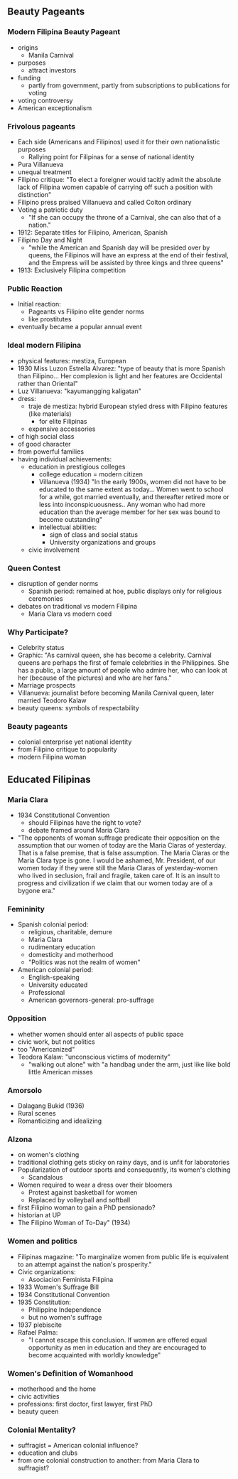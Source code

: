 ## Beauty Pageants
### Modern Filipina Beauty Pageant
- origins
	- Manila Carnival
- purposes
	- attract investors
- funding
	- partly from government, partly from subscriptions to publications for voting
- voting controversy
- American exceptionalism

### Frivolous pageants
- Each side (Americans and Filipinos) used it for their own nationalistic purposes
	- Rallying point for Filipinas for a sense of national identity
- Pura Villanueva
- unequal treatment
- Filipino critique: "To elect a foreigner would tacitly admit the absolute lack of Filipina women capable of carrying off such a position with distinction"
- Filipino press praised Villanueva and called Colton ordinary
- Voting a patriotic duty
	- "If she can occupy the throne of a Carnival, she can also that of a nation."
- 1912: Separate titles for Filipino, American, Spanish
- Filipino Day and Night
	- "while the American and Spanish day will be presided over by queens, the Filipinos will have an express at the end of their festival, and the Empress will be assisted by three kings and three queens"
- 1913: Exclusively Filipina competition

### Public Reaction
- Initial reaction:
	- Pageants vs Filipino elite gender norms
	- like prostitutes
- eventually became a popular annual event

### Ideal modern Filipina
- physical features: mestiza, European
- 1930 Miss Luzon Estrella Alvarez: "type of beauty that is more Spanish than Filipino... Her complexion is light and her features are Occidental rather than Oriental"
- Luz Villanueva: "kayumangging kaligatan"
- dress:
	- traje de mestiza: hybrid European styled dress with Filipino features (like materials)
		- for elite Filipinas
	- expensive accessories
- of high social class
- of good character
- from powerful families
- having individual achievements:
	- education in prestigious colleges
		- college education = modern citizen
		- Villanueva (1934) "In the early 1900s, women did not have to be educated to the same extent as today... Women went to school for a while, got married eventually, and thereafter retired more or less into inconspicuousness.. Any woman who had more education than the average member for her sex was bound to become outstanding"
		- intellectual abilities:
			- sign of class and social status
			- University organizations and groups
	- civic involvement
### Queen Contest
- disruption of gender norms
	- Spanish period: remained at hoe, public displays only for religious ceremonies
- debates on traditional vs modern Filipina
	- Maria Clara vs modern coed

### Why Participate?
- Celebrity status
- Graphic: "As carnival queen, she has become a celebrity. Carnival queens are perhaps the first of female celebrities in the Philippines. She has a public, a large amount of people who admire her, who can look at her (because of the pictures) and who are her fans."
- Marriage prospects
- Villanueva: journalist before becoming Manila Carnival queen, later married Teodoro Kalaw
- beauty queens: symbols of respectability

### Beauty pageants
- colonial enterprise yet national identity
- from Filipino critique to popularity
- modern Filipina woman

## Educated Filipinas
### Maria Clara
- 1934 Constitutional Convention
	- should Filipinas have the right to vote?
	- debate framed around Maria Clara
- "The opponents of woman suffrage predicate their opposition on the assumption that our women of today are the Maria Claras of yesterday. That is a false premise, that is false assumption. The Maria Claras or the Maria Clara type is gone. I would be ashamed, Mr. President, of our women today if they were still the Maria Claras of yesterday-women who lived in seclusion, frail and fragile, taken care of. It is an insult to progress and civilization if we claim that our women today are of a bygone era."
### Femininity
- Spanish colonial period:
	- religious, charitable, demure
	- Maria Clara
	- rudimentary education
	- domesticity and motherhood
	- "Politics was not the realm of women"
- American colonial period:
	- English-speaking
	- University educated
	- Professional
	- American governors-general: pro-suffrage
### Opposition
- whether women should enter all aspects of public space
- civic work, but not politics
- too "Americanized"
- Teodora Kalaw: "unconscious victims of modernity"
	- "walking out alone" with "a handbag under the arm, just like like bold little American misses
### Amorsolo
- Dalagang Bukid (1936)
- Rural scenes
- Romanticizing and idealizing

### Alzona
- on women's clothing
- traditional clothing gets sticky on rainy days, and is unfit for laboratories
- Popularization of outdoor sports and consequently, its women's clothing
	- Scandalous
- Women required to wear a dress over their bloomers
	- Protest against basketball for women
	- Replaced by volleyball and softball
- first Filipino woman to gain a PhD pensionado?
- historian at UP
- The Filipino Woman of To-Day" (1934)

### Women and politics
- Filipinas magazine: "To marginalize women from public life is equivalent to an attempt against the nation's prosperity."
- Civic organizations:
	- Asociacion Feminista Filipina
- 1933 Women's Suffrage Bill
- 1934 Constitutional Convention
- 1935 Constitution:
	- Philippine Independence
	- but no women's suffrage
- 1937 plebiscite
- Rafael Palma:
	- "I cannot escape this conclusion. If women are offered equal opportunity as men in education and they are encouraged to become acquainted with worldly knowledge"

### Women's Definition of Womanhood
- motherhood and the home
- civic activities
- professions: first doctor, first lawyer, first PhD
- beauty queen

### Colonial Mentality?
- suffragist = American colonial influence?
- education and clubs
- from one colonial construction to another: from Maria Clara to suffragist?

